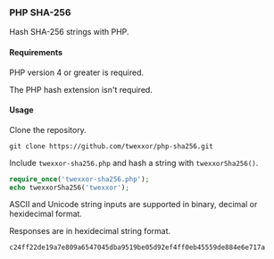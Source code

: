 ### PHP SHA-256

Hash SHA-256 strings with PHP.

#### Requirements

PHP version 4 or greater is required.

The PHP hash extension isn't required.

#### Usage

Clone the repository.

``` console
git clone https://github.com/twexxor/php-sha256.git
```

Include `twexxor-sha256.php` and hash a string with `twexxorSha256()`.

``` php
require_once('twexxor-sha256.php');
echo twexxorSha256('twexxor');
```

ASCII and Unicode string inputs are supported in binary, decimal or hexidecimal format.

Responses are in hexidecimal string format.

``` console
c24ff22de19a7e809a6547045dba9519be05d92ef4ff0eb45559de884e6e717a
```
